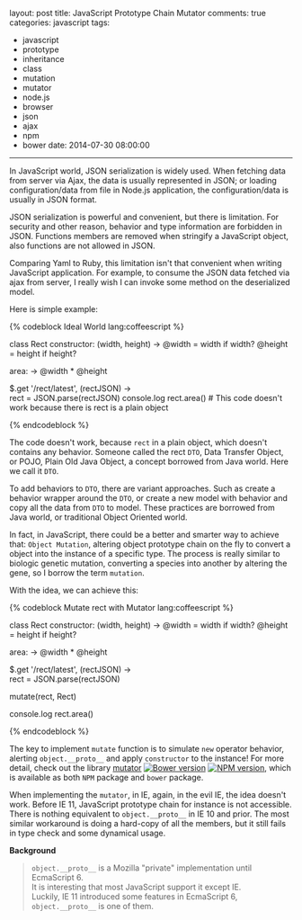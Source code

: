 layout: post
title: JavaScript Prototype Chain Mutator
comments: true
categories: javascript
tags:
  - javascript
  - prototype
  - inheritance
  - class
  - mutation
  - mutator
  - node.js
  - browser
  - json
  - ajax
  - npm
  - bower
date: 2014-07-30 08:00:00
---
In JavaScript world, JSON serialization is widely used. When fetching data from server via Ajax, the data is usually represented in JSON; or loading configuration/data from file in Node.js application, the configuration/data is usually in JSON format.

JSON serialization is powerful and convenient, but there is limitation. For security and other reason, behavior and type information are forbidden in JSON. Functions members are removed when stringify a JavaScript object, also functions are not allowed in JSON.

Comparing Yaml to Ruby, this limitation isn't that convenient when writing JavaScript application. For example, to consume the JSON data fetched via ajax from server, I really wish I can invoke some method on the deserialized model. 

Here is simple example:

{% codeblock Ideal World  lang:coffeescript %}

class Rect
  constructor: (width, height) ->
    @width = width if width?
    @height = height if height?
    
  area: ->
    @width * @height

$.get '/rect/latest', (rectJSON) ->  
  rect = JSON.parse(rectJSON)
  console.log rect.area() # This code doesn't work because there is rect is a plain object

{% endcodeblock %}

The code doesn't work, because `rect` in a plain object, which doesn't contains any behavior. Someone called the rect `DTO`, Data Transfer Object, or POJO, Plain Old Java Object, a concept borrowed from Java world. Here we call it `DTO`.

To add behaviors to `DTO`, there are variant approaches. Such as create a behavior wrapper around the `DTO`, or create a new model with behavior and copy all the data from `DTO` to model. These practices are borrowed from Java world, or traditional Object Oriented world.

In fact, in JavaScript, there could be a better and smarter way to achieve that: `Object Mutation`, altering object prototype chain on the fly to convert a object into the instance of a specific type. The process is really similar to biologic genetic mutation, converting a species into another by altering the gene, so I borrow the term `mutation`.

With the idea, we can achieve this:

{% codeblock Mutate rect with Mutator lang:coffeescript %}

class Rect
  constructor: (width, height) ->
    @width = width if width?
    @height = height if height?
    
  area: ->
    @width * @height

$.get '/rect/latest', (rectJSON) ->  
  rect = JSON.parse(rectJSON)

  mutate(rect, Rect)
  
  console.log rect.area() 

{% endcodeblock %}

The key to implement `mutate` function is to simulate `new` operator behavior, alerting `object.__proto__` and apply `constructor` to the instance! For more detail, check out the library [mutator](https://github.com/timnew/mutator) [![Bower version][bower-image]][homepage] [![NPM version][npm-image]][npm-url], which is available as both `NPM` package and `bower` package.

When implementing the `mutator`, in IE, again, in the evil IE, the idea doesn't work. Before IE 11, JavaScript prototype chain for instance is not accessible. There is nothing equivalent to `object.__proto__` in IE 10 and prior. The most similar workaround is doing a hard-copy of all the members, but it still fails in type check and some dynamical usage.

**Background** 

> `object.__proto__` is a Mozilla "private" implementation until EcmaScript 6.    
> It is interesting that most JavaScript support it except IE.  
> Luckily, IE 11 introduced some features in EcmaScript 6, `object.__proto__` is one of them.

[bower-image]: https://badge.fury.io/bo/widget.coffee.svg
[homepage]: https://github.com/timnew/mutator
[npm-image]: http://img.shields.io/npm/v/mutator.svg
[npm-url]: https://www.npmjs.org/package/mutator